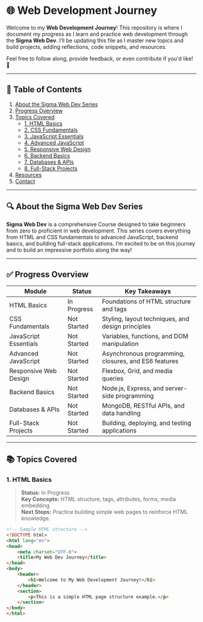 # 🌐 Web Development Journey 

Welcome to my **Web Development Journey**! This repository is where I document my progress as I learn and practice web development through the **Sigma Web Dev**. I’ll be updating this file as I master new topics and build projects, adding reflections, code snippets, and resources.

Feel free to follow along, provide feedback, or even contribute if you'd like! 🚀

---

## 📖 Table of Contents
1. [About the Sigma Web Dev Series](#about-the-sigma-web-dev-series)
2. [Progress Overview](#progress-overview)
3. [Topics Covered](#topics-covered)
    - [1. HTML Basics](#1-html-basics)
    - [2. CSS Fundamentals](#2-css-fundamentals)
    - [3. JavaScript Essentials](#3-javascript-essentials)
    - [4. Advanced JavaScript](#4-advanced-javascript)
    - [5. Responsive Web Design](#5-responsive-web-design)
    - [6. Backend Basics](#6-backend-basics)
    - [7. Databases & APIs](#7-databases--apis)
    - [8. Full-Stack Projects](#8-full-stack-projects)
4. [Resources](#resources)
5. [Contact](#contact)

---

## 🔍 About the Sigma Web Dev Series

**Sigma Web Dev** is a comprehensive Course designed to take beginners from zero to proficient in web development. This series covers everything from HTML and CSS fundamentals to advanced JavaScript, backend basics, and building full-stack applications. I’m excited to be on this journey and to build an impressive portfolio along the way!

---

## ✅ Progress Overview
| Module                   | Status       | Key Takeaways |
|--------------------------|--------------|---------------|
| HTML Basics              | In Progress  | Foundations of HTML structure and tags |
| CSS Fundamentals         | Not Started  | Styling, layout techniques, and design principles |
| JavaScript Essentials    | Not Started  | Variables, functions, and DOM manipulation |
| Advanced JavaScript      | Not Started  | Asynchronous programming, closures, and ES6 features |
| Responsive Web Design    | Not Started  | Flexbox, Grid, and media queries |
| Backend Basics           | Not Started  | Node.js, Express, and server-side programming |
| Databases & APIs         | Not Started  | MongoDB, RESTful APIs, and data handling |
| Full-Stack Projects      | Not Started  | Building, deploying, and testing applications |

---

## 📚 Topics Covered

### 1. HTML Basics
> **Status:** In Progress  
> **Key Concepts:** HTML structure, tags, attributes, forms, media embedding  
> **Next Steps:** Practice building simple web pages to reinforce HTML knowledge.

```html
<!-- Sample HTML structure -->
<!DOCTYPE html>
<html lang="en">
<head>
    <meta charset="UTF-8">
    <title>My Web Dev Journey</title>
</head>
<body>
    <header>
        <h1>Welcome to My Web Development Journey!</h1>
    </header>
    <section>
        <p>This is a simple HTML page structure example.</p>
    </section>
</body>
</html>
